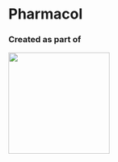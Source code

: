 # Pharmacol

### Created as part of
<img src="https://media.discordapp.net/attachments/721629168105685053/1266717015016476683/image.png?ex=66a629a6&is=66a4d826&hm=f853dd8f31511221a6eb8ecdfc5ffbe30d613675c0a3bf5e059d8301e8d0aa2a&=&format=webp&quality=lossless&width=1000&height=316" width="200" height="auto" loading="lazy">

